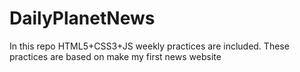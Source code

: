 # DailyPlanetNews

In this repo HTML5+CSS3+JS weekly practices are included. 
These practices are based on make my first news website
